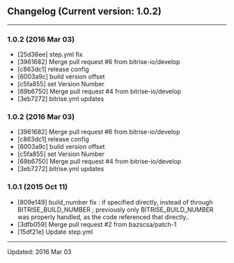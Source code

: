 ## Changelog (Current version: 1.0.2)

-----------------

### 1.0.2 (2016 Mar 03)

* [25d36ee] step.yml fix
* [3961682] Merge pull request #6 from bitrise-io/develop
* [c863dc1] release config
* [6003a9c] build version offset
* [c5fa855] set Version Number
* [69b6750] Merge pull request #4 from bitrise-io/develop
* [3eb7272] bitrise.yml updates

### 1.0.2 (2016 Mar 03)

* [3961682] Merge pull request #6 from bitrise-io/develop
* [c863dc1] release config
* [6003a9c] build version offset
* [c5fa855] set Version Number
* [69b6750] Merge pull request #4 from bitrise-io/develop
* [3eb7272] bitrise.yml updates

### 1.0.1 (2015 Oct 11)

* [809e149] build_number fix : if specified directly, instead of through BITRISE_BUILD_NUMBER ; previously only BITRISE_BUILD_NUMBER was properly handled, as the code referenced that directly..
* [3dfb059] Merge pull request #2 from bazscsa/patch-1
* [15df21e] Update step.yml

-----------------

Updated: 2016 Mar 03
